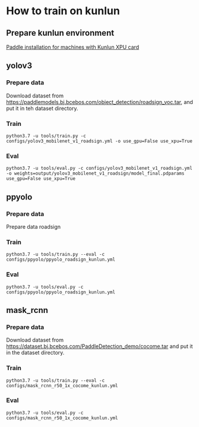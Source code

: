 # How to train on kunlun

## Prepare kunlun environment
[Paddle installation for machines with Kunlun XPU card](https://www.paddlepaddle.org.cn/install/quick?docurl=/documentation/docs/zh/2.0-rc1/install/install_Kunlun_zh.html)

## yolov3

### Prepare data
Download dataset from https://paddlemodels.bj.bcebos.com/object_detection/roadsign_voc.tar, and put it in teh dataset directory.


### Train
```shell
python3.7 -u tools/train.py -c configs/yolov3_mobilenet_v1_roadsign.yml -o use_gpu=False use_xpu=True
```


### Eval
```shell
python3.7 -u tools/eval.py -c configs/yolov3_mobilenet_v1_roadsign.yml -o weights=output/yolov3_mobilenet_v1_roadsign/model_final.pdparams use_gpu=False use_xpu=True
```


## ppyolo

### Prepare data
Prepare data roadsign


### Train
```shell
python3.7 -u tools/train.py --eval -c configs/ppyolo/ppyolo_roadsign_kunlun.yml
```


### Eval
```shell
python3.7 -u tools/eval.py -c configs/ppyolo/ppyolo_roadsign_kunlun.yml
```


## mask_rcnn

### Prepare data
Download dataset from https://dataset.bj.bcebos.com/PaddleDetection_demo/cocome.tar and put it in the dataset directory.



### Train
```shell
python3.7 -u tools/train.py --eval -c configs/mask_rcnn_r50_1x_cocome_kunlun.yml
```


### Eval
```shell
python3.7 -u tools/eval.py -c configs/mask_rcnn_r50_1x_cocome_kunlun.yml
```
